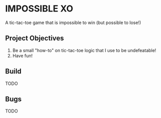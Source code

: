 # IMPOSSIBLE XO

A tic-tac-toe game that is impossible to win (but possible to lose!)

## Project Objectives

1. Be a small "how-to" on tic-tac-toe logic that I use to be undefeatable!
2. Have fun!

## Build

TODO

## Bugs

TODO


